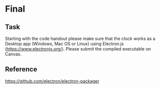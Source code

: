 # Final


## Task

Starting with the code handout please make sure that the clock works
as a Desktop app (Windows, Mac OS or Linux) using Electron.js
(https://www.electronjs.org/).
Please submit the compiled executable on Canvas.


## Reference
https://github.com/electron/electron-packager
